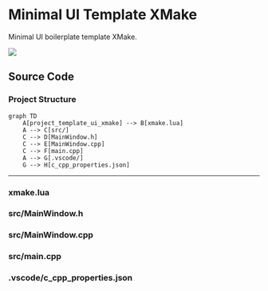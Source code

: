# Minimal UI Template XMake

<!-- aui:example ui -->
Minimal UI boilerplate template XMake.

![](imgs/minimal-template.png)

## Source Code
### Project Structure

```mermaid
graph TD
    A[project_template_ui_xmake] --> B[xmake.lua]
    A --> C[src/]
    C --> D[MainWindow.h]
    C --> E[MainWindow.cpp]
    C --> F[main.cpp]
    A --> G[.vscode/]
    G --> H[c_cpp_properties.json]
```

---

### xmake.lua
<!-- aui:include examples/ui/minimal_ui_xmake/xmake.lua -->

### src/MainWindow.h
<!-- aui:include examples/ui/minimal_ui_xmake/src/MainWindow.h -->

### src/MainWindow.cpp
<!-- aui:include examples/ui/minimal_ui_xmake/src/MainWindow.cpp -->

### src/main.cpp
<!-- aui:include examples/ui/minimal_ui_xmake/src/main.cpp -->

### .vscode/c_cpp_properties.json
<!-- aui:include examples/ui/minimal_ui_xmake/.vscode/c_cpp_properties.json -->
